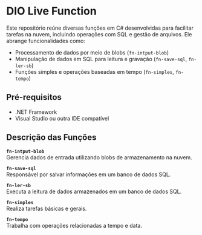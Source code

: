 # DIO Live Function

Este repositório reúne diversas funções em C# desenvolvidas para facilitar tarefas na nuvem, incluindo operações com SQL e gestão de arquivos. Ele abrange funcionalidades como:  
- Processamento de dados por meio de blobs (`fn-intput-blob`)  
- Manipulação de dados em SQL para leitura e gravação (`fn-save-sql`, `fn-ler-sb`)  
- Funções simples e operações baseadas em tempo (`fn-simples`, `fn-tempo`)  

## Pré-requisitos  
- .NET Framework  
- Visual Studio ou outra IDE compatível  

## Descrição das Funções  

**`fn-intput-blob`**  
Gerencia dados de entrada utilizando blobs de armazenamento na nuvem.  

**`fn-save-sql`**  
Responsável por salvar informações em um banco de dados SQL.  

**`fn-ler-sb`**  
Executa a leitura de dados armazenados em um banco de dados SQL.  

**`fn-simples`**  
Realiza tarefas básicas e gerais.  

**`fn-tempo`**  
Trabalha com operações relacionadas a tempo e data.  